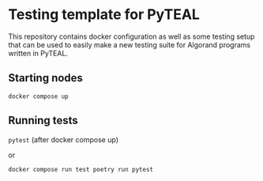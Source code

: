 # Testing template for PyTEAL
This repository contains docker configuration as well as some testing setup that can be used to easily
make a new testing suite for Algorand programs written in PyTEAL.

## Starting nodes

`docker compose up`

## Running tests

`pytest` (after docker compose up)

or

`docker compose run test poetry run pytest`
